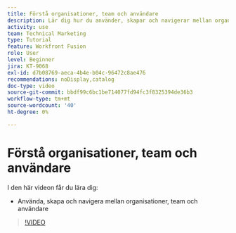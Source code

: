 ```yaml
---
title: Förstå organisationer, team och användare
description: Lär dig hur du använder, skapar och navigerar mellan organisationer, team och användare i  [!DNL Adobe Workfront Fusion].
activity: use
team: Technical Marketing
type: Tutorial
feature: Workfront Fusion
role: User
level: Beginner
jira: KT-9068
exl-id: d7b08769-aeca-4b4e-b04c-96472c8ae476
recommendations: noDisplay,catalog
doc-type: video
source-git-commit: bbdf99c6bc1be714077fd94fc3f8325394de36b3
workflow-type: tm+mt
source-wordcount: '40'
ht-degree: 0%

---
```


# Förstå organisationer, team och användare

I den här videon får du lära dig:

* Använda, skapa och navigera mellan organisationer, team och användare

>[!VIDEO](https://video.tv.adobe.com/v/335309/?quality=12&learn=on&enablevpops=1)
